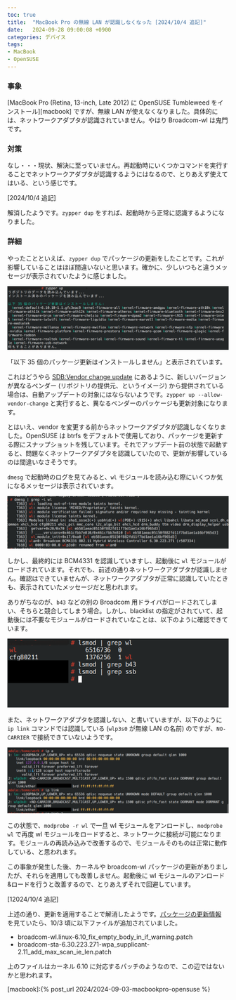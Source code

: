 ```yaml
---
toc: true
title:  "MacBook Pro の無線 LAN が認識しなくなった [2024/10/4 追記]"
date:   2024-09-28 09:00:08 +0900
categories: デバイス
tags:
- MacBook
- OpenSUSE
---
```

### 事象
[MacBook Pro (Retina, 13-inch, Late 2012) に OpenSUSE Tumbleweed をインストール][macbook] ですが、無線 LAN が使えなくなりました。具体的には、ネットワークアダプタが認識されていません。やはり Broadcom-wl は鬼門です。

### 対策
なし・・・現状、解決に至っていません。再起動時にいくつかコマンドを実行することでネットワークアダプタが認識するようにはなるので、とりあえず使えてはいる、という感じです。


[2024/10/4 追記]

解消したようです。`zypper dup` をすれば、起動時から正常に認識するようになりました。

### 詳細
やったことといえば、`zypper dup` でパッケージの更新をしたことです。これが影響していることはほぼ間違いないと思います。確かに、少しいつもと違うメッセージが表示されていたように感じました。

![zypper][img01]

「以下 35 個のパッケージ更新はインストールしません」と表示されています。

これはどうやら [SDB:Vendor change update][vendorchange] にあるように、新しいバージョンが異なるベンダー (リポジトリの提供元、というイメージ) から提供されている場合は、自動アップデートの対象にはならないようです。`zypper up --allow-vendor-change` と実行すると、異なるベンダーのパッケージも更新対象になります。

とはいえ、vendor を変更する前からネットワークアダプタが認識しなくなりました。OpenSUSE は btrfs をデフォルトで使用しており、パッケージを更新する際にスナップショットを残しています。それでアップデート前の状態で起動すると、問題なくネットワークアダプタを認識していたので、更新が影響しているのは間違いなさそうです。

`dmesg` で起動時のログを見てみると、`wl` モジュールを読み込む際にいくつか気になるメッセージは表示されています。

![taints][img02]

しかし、最終的には BCM4331 を認識していますし、起動後に `wl` モジュールがロードされています。それでも、前述の通りネットワークアダプタが認識しません。確認はできていませんが、ネットワークアダプタが正常に認識していたときも、表示されていたメッセージだと思われます。

ありがちなのが、`b43` などの別の Broadcom 用ドライバがロードされてしまい、そちらと競合してしまう場合。しかし、blacklist の指定がされていて、起動後には不要なモジュールがロードされていなことは、以下のように確認できています。

![lsmod][img03]

また、ネットワークアダプタを認識しない、と書いていますが、以下のように `ip link` コマンドでは認識している (`wlp3s0` が無線 LAN の名前) のですが、`NO-CARRIER` で接続できていないようです。

![ip][img04]

この状態で、`modprobe -r wl` で一旦 wl モジュールをアンロードし、`modprobe wl` で再度 wl モジュールをロードすると、ネットワークに接続が可能になります。モジュールの再読み込みで改善するので、モジュールそのものは正常に動作している、と思われます。

この事象が発生した後、カーネルや broadcom-wl パッケージの更新がありましたが、それらを適用しても改善しません。起動後に wl モジュールのアンロード&ロードを行うと改善するので、とりあえずそれで回避しています。

[12024/10/4 追記]

上述の通り、更新を適用することで解消したようです。[パッケージの更新情報][overview] を見ていたら、10/3 頃に以下ファイルが追加されていました。

* broadcom-wl.linux-6.10_fix_empty_body_in_if_warning.patch
* broadcom-sta-6.30.223.271-wpa_supplicant-2.11_add_max_scan_ie_len.patch

上のファイルはカーネル 6.10 に対応するパッチのようなので、この辺ではないかと思われます。


[macbook]:{% post_url 2024/2024-09-03-macbookpro-opensuse %}

[vendorchange]:https://en.opensuse.org/SDB:Vendor_change_update
[overview]:https://build.opensuse.org/package/show/home:Sauerland/broadcom-wl

[img01]:/assets/images/2024/09/ss-20240928-01.png
[img02]:/assets/images/2024/09/ss-20240928-02.png
[img03]:/assets/images/2024/09/ss-20240928-03.png
[img04]:/assets/images/2024/09/ss-20240928-04.png

